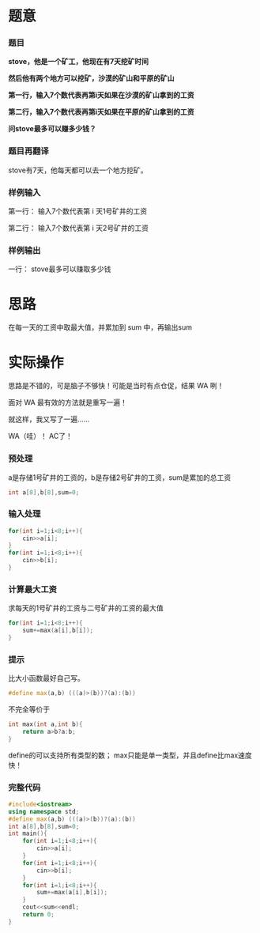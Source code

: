 # 题意
### 题目
**stove，他是一个矿工，他现在有7天挖矿时间**

**然后他有两个地方可以挖矿，沙漠的矿山和平原的矿山**

**第一行，输入7个数代表再第i天如果在沙漠的矿山拿到的工资**

**第二行，输入7个数代表再第i天如果在平原的矿山拿到的工资**

**问stove最多可以赚多少钱？**

### 题目再翻译
stove有7天，他每天都可以去一个地方挖矿。

### 样例输入
第一行：  输入7个数代表第 i 天1号矿井的工资

第二行：  输入7个数代表第 i 天2号矿井的工资

### 样例输出
一行：   stove最多可以赚取多少钱

# 思路
在每一天的工资中取最大值，并累加到 sum 中，再输出sum

# 实际操作
思路是不错的，可是脑子不够快！可能是当时有点仓促，结果 WA 咧！

面对 WA 最有效的方法就是重写一遍！

就这样，我又写了一遍……

WA（哇）！ AC了！

### 预处理
a是存储1号矿井的工资的，b是存储2号矿井的工资，sum是累加的总工资

```cpp
int a[8],b[8],sum=0;
```

### 输入处理

```cpp
for(int i=1;i<8;i++){
    cin>>a[i];
}
for(int i=1;i<8;i++){
    cin>>b[i];
}
```

### 计算最大工资
求每天的1号矿井的工资与二号矿井的工资的最大值


```cpp
for(int i=1;i<8;i++){
    sum+=max(a[i],b[i]);
}
```
### 提示
比大小函数最好自己写。

```cpp
#define max(a,b) (((a)>(b))?(a):(b))
```
不完全等价于
```cpp
int max(int a,int b){
    return a>b?a:b;
}
```
define的可以支持所有类型的数；
max只能是单一类型，并且define比max速度快！
### 完整代码

```cpp
#include<iostream>
using namespace std;
#define max(a,b) (((a)>(b))?(a):(b))
int a[8],b[8],sum=0;
int main(){
    for(int i=1;i<8;i++){
        cin>>a[i];
    }
    for(int i=1;i<8;i++){
        cin>>b[i];
    }
    for(int i=1;i<8;i++){
        sum+=max(a[i],b[i]);
    }
    cout<<sum<<endl;
    return 0;
}
```
